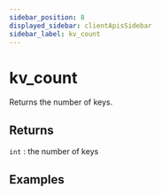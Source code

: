 ```yaml
---
sidebar_position: 8
displayed_sidebar: clientApisSidebar
sidebar_label: kv_count
---
```


# kv_count
Returns the number of keys. 


## Returns
`int` : the number of keys


## Examples

